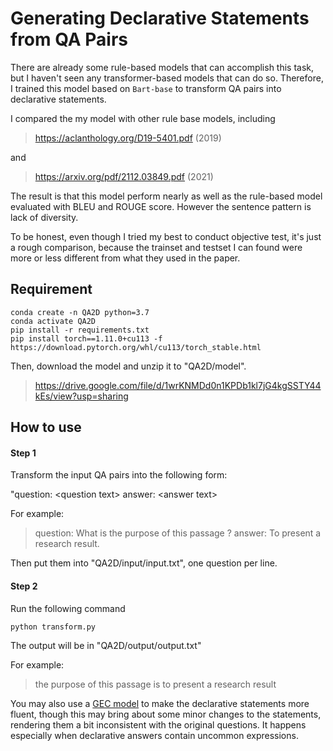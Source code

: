 # Generating Declarative Statements from QA Pairs

There are already some rule-based models that can accomplish this task, but I haven't seen any transformer-based models that can do so. Therefore, I trained this model based on `Bart-base` to transform QA pairs into declarative statements.

I compared the my model with other rule base models, including 

> https://aclanthology.org/D19-5401.pdf (2019)

and

> https://arxiv.org/pdf/2112.03849.pdf (2021)

The result is that this model perform nearly as well as the rule-based model evaluated with BLEU and ROUGE score. However the sentence pattern is lack of diversity.

To be honest, even though I tried my best to conduct objective test, it's just a rough comparison, because the trainset and testset I can found were more or less different from what they used in the paper.



## Requirement

```
conda create -n QA2D python=3.7
conda activate QA2D
pip install -r requirements.txt
pip install torch==1.11.0+cu113 -f https://download.pytorch.org/whl/cu113/torch_stable.html
```

Then, download the model and unzip it to "QA2D/model".

> https://drive.google.com/file/d/1wrKNMDd0n1KPDb1kl7jG4kgSSTY44kEs/view?usp=sharing

## How to use

#### Step 1

Transform the input QA pairs into the following form:

"question: \<question text\> answer: \<answer text\>

For example:

> question: What is the purpose of this passage ? answer: To present a research result.

Then put them into "QA2D/input/input.txt", one question per line.

#### Step 2

Run the following command

```python
python transform.py
```

The output will be in "QA2D/output/output.txt"

For example:

> the purpose of this passage is to present a research result



You may also use a [GEC model](https://github.com/SoyMark/gector_roberta) to make the declarative statements more fluent, though this may bring about some minor changes to the statements, rendering them a bit inconsistent with the original questions. It happens especially when declarative answers contain uncommon expressions.